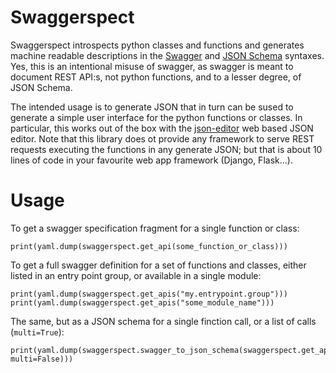 # Swaggerspect

Swaggerspect introspects python classes and functions and generates machine readable descriptions in the [Swagger](https://swagger.io/specification/) and [JSON Schema](https://json-schema.org/) syntaxes.
Yes, this is an intentional misuse of swagger, as swagger is meant to document REST API:s, not python functions, and to a lesser degree, of JSON Schema.

The intended usage is to generate JSON that in turn can be sused to generate a simple user interface for the python functions or classes.
In particular, this works out of the box with the [json-editor](https://github.com/json-editor/json-editor) web based JSON editor. Note that this library does ot provide any framework to serve REST requests executing the functions in any generate JSON; but that is about 10 lines of code in your favourite web app framework (Django, Flask...).

# Usage

To get a swagger specification fragment for a single function or class:
```
print(yaml.dump(swaggerspect.get_api(some_function_or_class)))
```

To get a full swagger definition for a set of functions and classes, either listed in an entry point group, or available in a single module:
```
print(yaml.dump(swaggerspect.get_apis("my.entrypoint.group")))
print(yaml.dump(swaggerspect.get_apis("some_module_name")))
```

The same, but as a JSON schema for a single finction call, or a list of calls (`multi=True`):
```
print(yaml.dump(swaggerspect.swagger_to_json_schema(swaggerspect.get_apis("my.entrypoint.group"), multi=False)))
```

